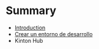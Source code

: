 # Summary

* [Introduction](README.md)
* [Crear un entorno de desarrollo](chapter1.md)
* Kinton Hub

